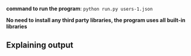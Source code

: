 **command to run the program**: `python run.py users-1.json`

**No need to install any third party libraries, the program uses all built-in libraries**

## Explaining output
